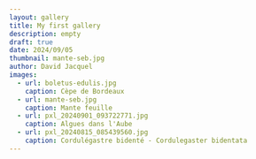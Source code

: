 ```yaml
---
layout: gallery
title: My first gallery
description: empty
draft: true
date: 2024/09/05
thumbnail: mante-seb.jpg
author: David Jacquel
images:
  - url: boletus-edulis.jpg
    caption: Cèpe de Bordeaux
  - url: mante-seb.jpg
    caption: Mante feuille
  - url: pxl_20240901_093722771.jpg
    caption: Algues dans l'Aube
  - url: pxl_20240815_085439560.jpg
    caption: Cordulégastre bidenté - Cordulegaster bidentata
---
```

